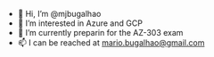 - 👋 Hi, I’m @mjbugalhao
- 👀 I’m interested in Azure and GCP
- 🌱 I’m currently preparin for the AZ-303 exam
- 📫 I can be reached at mario.bugalhao@gmail.com

<!---
mjbugalhao/mjbugalhao is a ✨ special ✨ repository because its `README.md` (this file) appears on your GitHub profile.
You can click the Preview link to take a look at your changes.
--->

